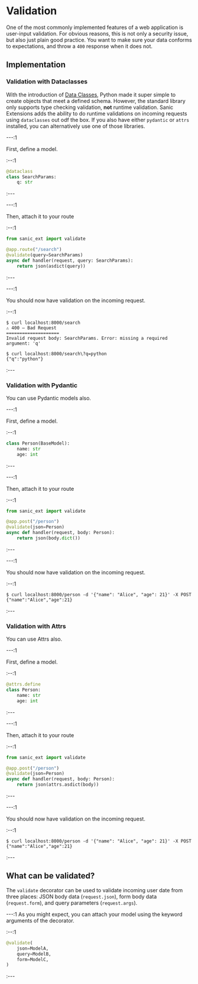 # Validation

One of the most commonly implemented features of a web application is user-input validation. For obvious reasons, this is not only a security issue, but also just plain good practice. You want to make sure your data conforms to expectations, and throw a `400` response when it does not.

## Implementation

### Validation with Dataclasses

With the introduction of [Data Classes](https://docs.python.org/3/library/dataclasses.html), Python made it super simple to create objects that meet a defined schema. However, the standard library only supports type checking validation, **not** runtime validation. Sanic Extensions adds the ability to do runtime validations on incoming requests using `dataclasses` out odf the box. If you also have either `pydantic` or `attrs` installed, you can alternatively use one of those libraries.

---:1

First, define a model.

:--:1

```python
@dataclass
class SearchParams:
    q: str
```

:---

---:1

Then, attach it to your route

:--:1

```python
from sanic_ext import validate

@app.route("/search")
@validate(query=SearchParams)
async def handler(request, query: SearchParams):
    return json(asdict(query))
```

:---

---:1

You should now have validation on the incoming request.

:--:1

```
$ curl localhost:8000/search                                       
⚠️ 400 — Bad Request
====================
Invalid request body: SearchParams. Error: missing a required argument: 'q'
```
```
$ curl localhost:8000/search\?q=python                             
{"q":"python"}
```

:---

### Validation with Pydantic


You can use Pydantic models also.

---:1

First, define a model.

:--:1

```python
class Person(BaseModel):
    name: str
    age: int
```

:---

---:1

Then, attach it to your route

:--:1

```python
from sanic_ext import validate

@app.post("/person")
@validate(json=Person)
async def handler(request, body: Person):
    return json(body.dict())
```
:---

---:1

You should now have validation on the incoming request.

:--:1

```
$ curl localhost:8000/person -d '{"name": "Alice", "age": 21}' -X POST  
{"name":"Alice","age":21}
```

:---

### Validation with Attrs


You can use Attrs also.

---:1

First, define a model.

:--:1

```python
@attrs.define
class Person:
    name: str
    age: int

```

:---

---:1

Then, attach it to your route

:--:1

```python
from sanic_ext import validate

@app.post("/person")
@validate(json=Person)
async def handler(request, body: Person):
    return json(attrs.asdict(body))
```
:---

---:1

You should now have validation on the incoming request.

:--:1

```
$ curl localhost:8000/person -d '{"name": "Alice", "age": 21}' -X POST  
{"name":"Alice","age":21}
```

:---

## What can be validated?

The `validate` decorator can be used to validate incoming user date from three places: JSON body data (`request.json`), form body data (`request.form`), and query parameters (`request.args`).

---:1 As you might expect, you can attach your model using the keyword arguments of the decorator.

:--:1
```python
@validate(
    json=ModelA,
    query=ModelB,
    form=ModelC,
)
```
:---
